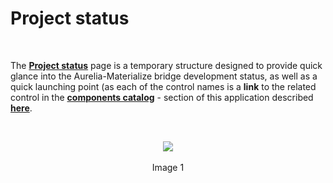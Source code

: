 # Project status
<br>

The **[Project status](http://aurelia-ui-toolkits.github.io/demo-materialize/#/project-status)** page is a temporary structure designed to provide quick glance into the Aurelia-Materialize bridge development status, as well as a quick launching point (as each of the control names is a **link** to the related control in the **[components catalog](http://aurelia-ui-toolkits.github.io/aurelia-materialize-catalog/#samples)** - section of this application described **[here](./components_catalog.md)**.

<br>

<p align=center>
  <img src="http://i.imgur.com/XbBZp40.png" class="responsive-img"></img>
 <br><br>
Image 1
</p>
